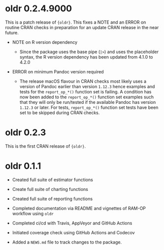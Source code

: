 # oldr 0.2.4.9000

This is a patch release of `{oldr}`. This fixes a NOTE and an ERROR on routine CRAN checks in preparation for an update CRAN release in the near future.

* NOTE on R version dependency

    - Since the package uses the base pipe (`|>`) and uses the placeholder syntax, the R version dependency has been updated from 4.1.0 to 4.2.0

* ERROR on minimum Pandoc version required

    - The release macOS flavour in CRAN checks most likely uses a version of Pandoc earlier than version `1.12.3` hence examples and tests for the `report_op_*()` function set is failing. A condition has now been added to the `report_op_*()` function set examples such that they will only be run/tested if the available Pandoc has version `1.12.3` or later. For tests, `report_op_*()` function set tests have been set to be skipped during CRAN checks.


# oldr 0.2.3

This is the first CRAN release of `{oldr}`.


# oldr 0.1.1

* Created full suite of estimator functions

* Create full suite of charting functions

* Created full suite of reporting functions

* Completed documentation via README and vignettes of RAM-OP workflow using `oldr`

* Completed ci/cd with Travis, AppVeyor and GitHub Actions

* Initiated coverage check using GitHub Actions and Codecov

* Added a `NEWS.md` file to track changes to the package.
